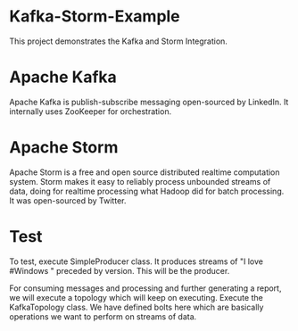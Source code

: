 Kafka-Storm-Example
===================

This project demonstrates the Kafka and Storm Integration.

Apache Kafka
=============
Apache Kafka is publish-subscribe messaging open-sourced by LinkedIn. It internally uses ZooKeeper for orchestration.

Apache Storm
=============
Apache Storm is a free and open source distributed realtime computation system. Storm makes it easy to reliably process unbounded streams of data, doing for realtime processing what Hadoop did for batch processing.
It was open-sourced by Twitter.

Test
=====
To test, execute SimpleProducer class. It produces streams of "I love #Windows " preceded by version. This will be the producer.

For consuming messages and processing and further generating a report, we will execute a topology which will keep on executing.
Execute the KafkaTopology class. We have defined bolts here which are basically operations we want to perform on streams of data.

